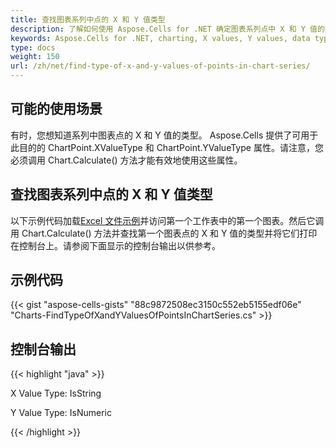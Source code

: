 ```yaml
---
title: 查找图表系列中点的 X 和 Y 值类型
description: 了解如何使用 Aspose.Cells for .NET 确定图表系列点中 X 和 Y 值的类型。我们的指南将解释不同类型的数据值，并向您展示如何在图表中访问和使用它们。
keywords: Aspose.Cells for .NET, charting, X values, Y values, data types, access, work with, chart series.
type: docs
weight: 150
url: /zh/net/find-type-of-x-and-y-values-of-points-in-chart-series/
---
```

##  **可能的使用场景**
有时，您想知道系列中图表点的 X 和 Y 值的类型。 Aspose.Cells 提供了可用于此目的的 ChartPoint.XValueType 和 ChartPoint.YValueType 属性。请注意，您必须调用 Chart.Calculate() 方法才能有效地使用这些属性。
##  **查找图表系列中点的 X 和 Y 值类型**
以下示例代码加载[Excel 文件示例](64716905.xlsx)并访问第一个工作表中的第一个图表。然后它调用 Chart.Calculate() 方法并查找第一个图表点的 X 和 Y 值的类型并将它们打印在控制台上。请参阅下面显示的控制台输出以供参考。
##  **示例代码**
{{< gist "aspose-cells-gists" "88c9872508ec3150c552eb5155edf06e" "Charts-FindTypeOfXandYValuesOfPointsInChartSeries.cs" >}}
##  **控制台输出**
{{< highlight "java" >}}

 X Value Type: IsString

Y Value Type: IsNumeric

{{< /highlight >}}
